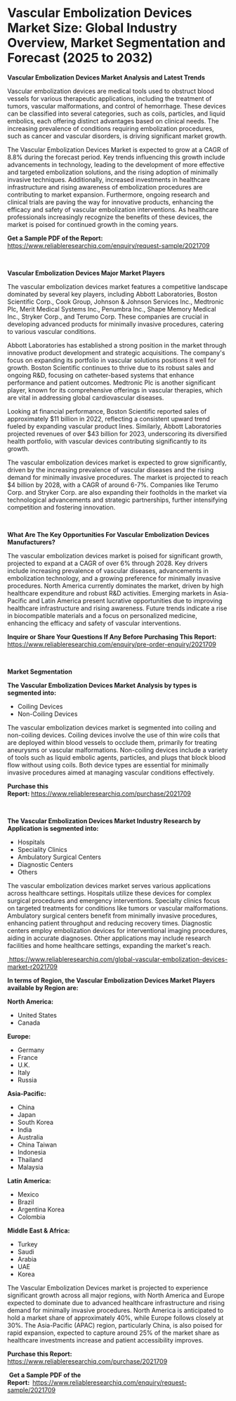 <p><h1>Vascular Embolization Devices Market Size: Global Industry Overview, Market Segmentation and Forecast (2025 to 2032)</h1></p><p><strong>Vascular Embolization Devices Market Analysis and Latest Trends</strong></p>
<p><p>Vascular embolization devices are medical tools used to obstruct blood vessels for various therapeutic applications, including the treatment of tumors, vascular malformations, and control of hemorrhage. These devices can be classified into several categories, such as coils, particles, and liquid embolics, each offering distinct advantages based on clinical needs. The increasing prevalence of conditions requiring embolization procedures, such as cancer and vascular disorders, is driving significant market growth.</p><p>The Vascular Embolization Devices Market is expected to grow at a CAGR of 8.8% during the forecast period. Key trends influencing this growth include advancements in technology, leading to the development of more effective and targeted embolization solutions, and the rising adoption of minimally invasive techniques. Additionally, increased investments in healthcare infrastructure and rising awareness of embolization procedures are contributing to market expansion. Furthermore, ongoing research and clinical trials are paving the way for innovative products, enhancing the efficacy and safety of vascular embolization interventions. As healthcare professionals increasingly recognize the benefits of these devices, the market is poised for continued growth in the coming years.</p></p>
<p><strong>Get a Sample PDF of the Report:&nbsp;</strong> <a href="https://www.reliableresearchiq.com/enquiry/request-sample/2021709?utm_campaign=2732&utm_medium=2&utm_source=Github&utm_content=ia&utm_term=13042025&utm_id=vascular-embolization-devices">https://www.reliableresearchiq.com/enquiry/request-sample/2021709</a></p>
<p>&nbsp;</p>
<p><strong>Vascular Embolization Devices Major Market Players</strong></p>
<p><p>The vascular embolization devices market features a competitive landscape dominated by several key players, including Abbott Laboratories, Boston Scientific Corp., Cook Group, Johnson & Johnson Services Inc., Medtronic Plc, Merit Medical Systems Inc., Penumbra Inc., Shape Memory Medical Inc., Stryker Corp., and Terumo Corp. These companies are crucial in developing advanced products for minimally invasive procedures, catering to various vascular conditions.</p><p>Abbott Laboratories has established a strong position in the market through innovative product development and strategic acquisitions. The company's focus on expanding its portfolio in vascular solutions positions it well for growth. Boston Scientific continues to thrive due to its robust sales and ongoing R&D, focusing on catheter-based systems that enhance performance and patient outcomes. Medtronic Plc is another significant player, known for its comprehensive offerings in vascular therapies, which are vital in addressing global cardiovascular diseases.</p><p>Looking at financial performance, Boston Scientific reported sales of approximately $11 billion in 2022, reflecting a consistent upward trend fueled by expanding vascular product lines. Similarly, Abbott Laboratories projected revenues of over $43 billion for 2023, underscoring its diversified health portfolio, with vascular devices contributing significantly to its growth.</p><p>The vascular embolization devices market is expected to grow significantly, driven by the increasing prevalence of vascular diseases and the rising demand for minimally invasive procedures. The market is projected to reach $4 billion by 2028, with a CAGR of around 6-7%. Companies like Terumo Corp. and Stryker Corp. are also expanding their footholds in the market via technological advancements and strategic partnerships, further intensifying competition and fostering innovation.</p></p>
<p>&nbsp;</p>
<p><strong>What Are The Key Opportunities For Vascular Embolization Devices Manufacturers?</strong></p>
<p><p>The vascular embolization devices market is poised for significant growth, projected to expand at a CAGR of over 6% through 2028. Key drivers include increasing prevalence of vascular diseases, advancements in embolization technology, and a growing preference for minimally invasive procedures. North America currently dominates the market, driven by high healthcare expenditure and robust R&D activities. Emerging markets in Asia-Pacific and Latin America present lucrative opportunities due to improving healthcare infrastructure and rising awareness. Future trends indicate a rise in biocompatible materials and a focus on personalized medicine, enhancing the efficacy and safety of vascular interventions.</p></p>
<p><strong>Inquire or Share Your Questions If Any Before Purchasing This Report:</strong> <a href="https://www.reliableresearchiq.com/enquiry/pre-order-enquiry/2021709?utm_campaign=2732&utm_medium=2&utm_source=Github&utm_content=ia&utm_term=13042025&utm_id=vascular-embolization-devices">https://www.reliableresearchiq.com/enquiry/pre-order-enquiry/2021709</a></p>
<p>&nbsp;</p>
<p><strong>Market Segmentation</strong></p>
<p><strong>The Vascular Embolization Devices Market Analysis by types is segmented into:</strong></p>
<p><ul><li>Coiling Devices</li><li>Non-Coiling Devices</li></ul></p>
<p><p>The vascular embolization devices market is segmented into coiling and non-coiling devices. Coiling devices involve the use of thin wire coils that are deployed within blood vessels to occlude them, primarily for treating aneurysms or vascular malformations. Non-coiling devices include a variety of tools such as liquid embolic agents, particles, and plugs that block blood flow without using coils. Both device types are essential for minimally invasive procedures aimed at managing vascular conditions effectively.</p></p>
<p><strong>Purchase this Report:&nbsp;</strong><a href="https://www.reliableresearchiq.com/purchase/2021709?utm_campaign=2732&utm_medium=2&utm_source=Github&utm_content=ia&utm_term=13042025&utm_id=vascular-embolization-devices">https://www.reliableresearchiq.com/purchase/2021709</a></p>
<p>&nbsp;</p>
<p><strong>The Vascular Embolization Devices Market Industry Research by Application is segmented into:</strong></p>
<p><ul><li>Hospitals</li><li>Speciality Clinics</li><li>Ambulatory Surgical Centers</li><li>Diagnostic Centers</li><li>Others</li></ul></p>
<p><p>The vascular embolization devices market serves various applications across healthcare settings. Hospitals utilize these devices for complex surgical procedures and emergency interventions. Specialty clinics focus on targeted treatments for conditions like tumors or vascular malformations. Ambulatory surgical centers benefit from minimally invasive procedures, enhancing patient throughput and reducing recovery times. Diagnostic centers employ embolization devices for interventional imaging procedures, aiding in accurate diagnoses. Other applications may include research facilities and home healthcare settings, expanding the market's reach.</p></p>
<p><a href="https://www.reliableresearchiq.com/global-vascular-embolization-devices-market-r2021709?utm_campaign=2732&utm_medium=2&utm_source=Github&utm_content=ia&utm_term=13042025&utm_id=vascular-embolization-devices">&nbsp;https://www.reliableresearchiq.com/global-vascular-embolization-devices-market-r2021709</a></p>
<p><strong>In terms of Region, the Vascular Embolization Devices Market Players available by Region are:</strong></p>
<p>
    <p> <strong> North America: </strong>
        <ul>
            <li>United States</li>
            <li>Canada</li>
        </ul>
        </p> 
    <p> <strong> Europe: </strong>
        <ul>
            <li>Germany</li>
            <li>France</li>
            <li>U.K.</li>
            <li>Italy</li>
            <li>Russia</li>
        </ul>
        </p> 
    <p> <strong> Asia-Pacific: </strong>
        <ul>
            <li>China</li>
            <li>Japan</li>
            <li>South Korea</li>
            <li>India</li>
            <li>Australia</li>
            <li>China Taiwan</li>
            <li>Indonesia</li>
            <li>Thailand</li>
            <li>Malaysia</li>
        </ul>
        </p> 
    <p> <strong> Latin America: </strong>
        <ul>
            <li>Mexico</li>
            <li>Brazil</li>
            <li>Argentina Korea</li>
            <li>Colombia</li>
        </ul>
        </p> 
    <p> <strong> Middle East & Africa: </strong>
        <ul>
            <li>Turkey</li>
            <li>Saudi</li>
            <li>Arabia</li>
            <li>UAE</li>
            <li>Korea</li>
        </ul>
    </p>
    </p>
<p><p>The Vascular Embolization Devices market is projected to experience significant growth across all major regions, with North America and Europe expected to dominate due to advanced healthcare infrastructure and rising demand for minimally invasive procedures. North America is anticipated to hold a market share of approximately 40%, while Europe follows closely at 30%. The Asia-Pacific (APAC) region, particularly China, is also poised for rapid expansion, expected to capture around 25% of the market share as healthcare investments increase and patient accessibility improves.</p></p>
<p><strong>Purchase this Report: </strong><a href="https://www.reliableresearchiq.com/purchase/2021709?utm_campaign=2732&utm_medium=2&utm_source=Github&utm_content=ia&utm_term=13042025&utm_id=vascular-embolization-devices">https://www.reliableresearchiq.com/purchase/2021709</a></p>
<p>&nbsp;<strong>Get a Sample PDF of the Report:&nbsp;&nbsp;</strong><a href="https://www.reliableresearchiq.com/enquiry/request-sample/2021709?utm_campaign=2732&utm_medium=2&utm_source=Github&utm_content=ia&utm_term=13042025&utm_id=vascular-embolization-devices">https://www.reliableresearchiq.com/enquiry/request-sample/2021709</a></p>
<p><strong></strong></p>
<p><p></p><p></p><p></p></p>